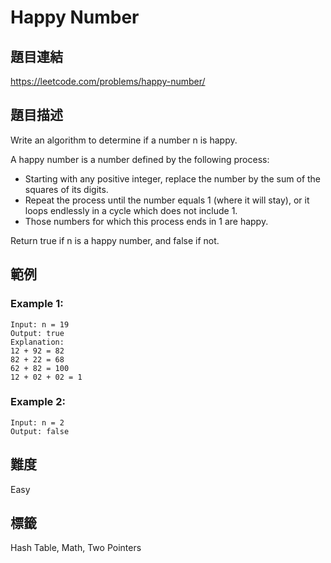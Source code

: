 # Happy Number

## 題目連結
https://leetcode.com/problems/happy-number/

## 題目描述
Write an algorithm to determine if a number n is happy.

A happy number is a number defined by the following process:

- Starting with any positive integer, replace the number by the sum of the squares of its digits.
- Repeat the process until the number equals 1 (where it will stay), or it loops endlessly in a cycle which does not include 1.
- Those numbers for which this process ends in 1 are happy.

Return true if n is a happy number, and false if not.

## 範例

### Example 1:
```
Input: n = 19
Output: true
Explanation:
12 + 92 = 82
82 + 22 = 68
62 + 82 = 100
12 + 02 + 02 = 1
```

### Example 2:
```
Input: n = 2
Output: false
```

## 難度
Easy

## 標籤
Hash Table, Math, Two Pointers
